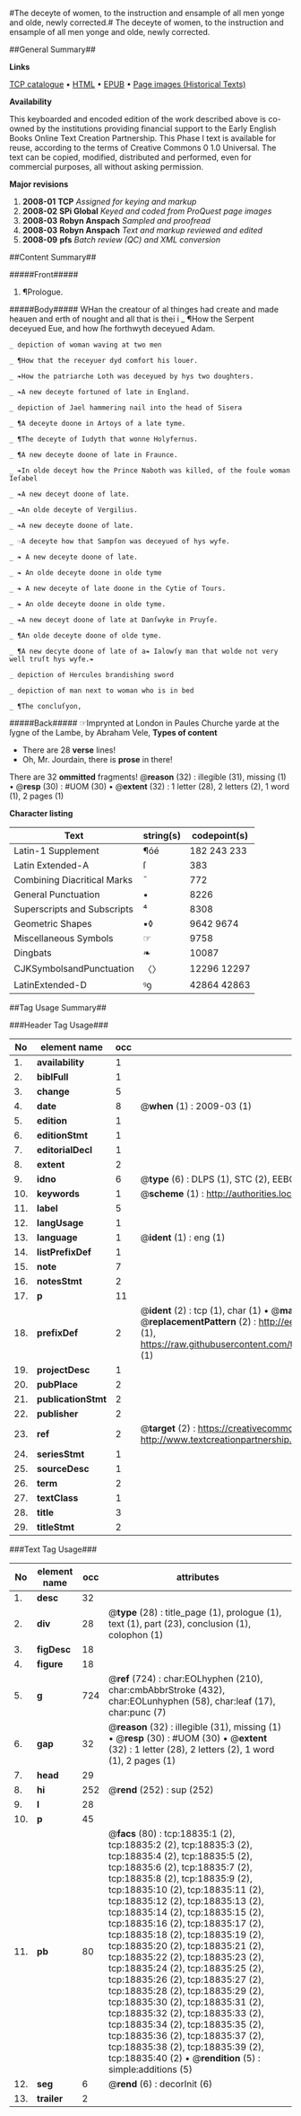 #The deceyte of women, to the instruction and ensample of all men yonge and olde, newly corrected.#
The deceyte of women, to the instruction and ensample of all men yonge and olde, newly corrected.

##General Summary##

**Links**

[TCP catalogue](http://www.ota.ox.ac.uk/tcp/)  • 
[HTML](http://tei.it.ox.ac.uk/tcp/Texts-HTML/free/A20/A20012.html)  • 
[EPUB](http://tei.it.ox.ac.uk/tcp/Texts-EPUB/free/A20/A20012.epub) • 
[Page images (Historical Texts)](https://data.historicaltexts.jisc.ac.uk/view?pubId=eebo-99853452e&pageId=eebo-99853452e-18835-1)

**Availability**

This keyboarded and encoded edition of the
	       work described above is co-owned by the institutions
	       providing financial support to the Early English Books
	       Online Text Creation Partnership. This Phase I text is
	       available for reuse, according to the terms of Creative
	       Commons 0 1.0 Universal. The text can be copied,
	       modified, distributed and performed, even for
	       commercial purposes, all without asking permission.

**Major revisions**

1. __2008-01__ __TCP__ *Assigned for keying and markup*
1. __2008-02__ __SPi Global__ *Keyed and coded from ProQuest page images*
1. __2008-03__ __Robyn Anspach__ *Sampled and proofread*
1. __2008-03__ __Robyn Anspach__ *Text and markup reviewed and edited*
1. __2008-09__ __pfs__ *Batch review (QC) and XML conversion*

##Content Summary##

#####Front#####

1. ¶Prologue.

#####Body#####
WHan the creatour of al thinges had create and made heauen and erth of nought and all that is thei i
    _ ¶How the Serpent deceyued Eue, and how ſhe forthwyth deceyued Adam.

    _ depiction of woman waving at two men

    _ ¶How that the receyuer dyd comfort his louer.

    _ ❧How the patriarche Loth was deceyued by hys two doughters.

    _ ❧A new deceyte fortuned of late in England.

    _ depiction of Jael hammering nail into the head of Sisera

    _ ¶A deceyte doone in Artoys of a late tyme.

    _ ¶The deceyte of Iudyth that wonne Holyfernus.

    _ ¶A new deceyte doone of late in Fraunce.

    _ ❧In olde deceyt how the Prince Naboth was killed, of the foule woman Ieſabel

    _ ❧A new deceyt doone of late.

    _ ❧An olde deceyte of Vergilius.

    _ ❧A new deceyte doone of late.

    _ ☞A deceyte how that Sampſon was deceyued of hys wyfe.

    _ ❧ A new deceyte doone of late.

    _ ❧ An olde deceyte doone in olde tyme

    _ ❧ A new deceyte of late doone in the Cytie of Tours.

    _ ❧ An olde deceyte doone in olde tyme.

    _ ❧A new deceyt doone of late at Danſwyke in Pruyſe.

    _ ¶An olde deceyte doone of olde tyme.

    _ ¶A new decyte doone of late of a❧ Ialowſy man that wolde not very well truſt hys wyfe.❧

    _ depiction of Hercules brandishing sword

    _ depiction of man next to woman who is in bed

    _ ¶The concluſyon,

#####Back#####
☞Imprynted at London in Paules Churche yarde at the ſygne of the Lambe, by Abraham Vele,
**Types of content**

  * There are 28 **verse** lines!
  * Oh, Mr. Jourdain, there is **prose** in there!

There are 32 **ommitted** fragments! 
 @__reason__ (32) : illegible (31), missing (1)  •  @__resp__ (30) : #UOM (30)  •  @__extent__ (32) : 1 letter (28), 2 letters (2), 1 word (1), 2 pages (1)

**Character listing**


|Text|string(s)|codepoint(s)|
|---|---|---|
|Latin-1 Supplement|¶óé|182 243 233|
|Latin Extended-A|ſ|383|
|Combining             Diacritical Marks|̄|772|
|General Punctuation|•|8226|
|Superscripts             and Subscripts|⁴|8308|
|Geometric Shapes|▪◊|9642 9674|
|Miscellaneous Symbols|☞|9758|
|Dingbats|❧|10087|
|CJKSymbolsandPunctuation|〈〉|12296 12297|
|LatinExtended-D|ꝰꝯ|42864 42863|

##Tag Usage Summary##

###Header Tag Usage###

|No|element name|occ|attributes|
|---|---|---|---|
|1.|__availability__|1||
|2.|__biblFull__|1||
|3.|__change__|5||
|4.|__date__|8| @__when__ (1) : 2009-03 (1)|
|5.|__edition__|1||
|6.|__editionStmt__|1||
|7.|__editorialDecl__|1||
|8.|__extent__|2||
|9.|__idno__|6| @__type__ (6) : DLPS (1), STC (2), EEBO-CITATION (1), PROQUEST (1), VID (1)|
|10.|__keywords__|1| @__scheme__ (1) : http://authorities.loc.gov/ (1)|
|11.|__label__|5||
|12.|__langUsage__|1||
|13.|__language__|1| @__ident__ (1) : eng (1)|
|14.|__listPrefixDef__|1||
|15.|__note__|7||
|16.|__notesStmt__|2||
|17.|__p__|11||
|18.|__prefixDef__|2| @__ident__ (2) : tcp (1), char (1)  •  @__matchPattern__ (2) : ([0-9\-]+):([0-9IVX]+) (1), (.+) (1)  •  @__replacementPattern__ (2) : http://eebo.chadwyck.com/downloadtiff?vid=$1&page=$2 (1), https://raw.githubusercontent.com/textcreationpartnership/Texts/master/tcpchars.xml#$1 (1)|
|19.|__projectDesc__|1||
|20.|__pubPlace__|2||
|21.|__publicationStmt__|2||
|22.|__publisher__|2||
|23.|__ref__|2| @__target__ (2) : https://creativecommons.org/publicdomain/zero/1.0/ (1), http://www.textcreationpartnership.org/docs/. (1)|
|24.|__seriesStmt__|1||
|25.|__sourceDesc__|1||
|26.|__term__|2||
|27.|__textClass__|1||
|28.|__title__|3||
|29.|__titleStmt__|2||


###Text Tag Usage###

|No|element name|occ|attributes|
|---|---|---|---|
|1.|__desc__|32||
|2.|__div__|28| @__type__ (28) : title_page (1), prologue (1), text (1), part (23), conclusion (1), colophon (1)|
|3.|__figDesc__|18||
|4.|__figure__|18||
|5.|__g__|724| @__ref__ (724) : char:EOLhyphen (210), char:cmbAbbrStroke (432), char:EOLunhyphen (58), char:leaf (17), char:punc (7)|
|6.|__gap__|32| @__reason__ (32) : illegible (31), missing (1)  •  @__resp__ (30) : #UOM (30)  •  @__extent__ (32) : 1 letter (28), 2 letters (2), 1 word (1), 2 pages (1)|
|7.|__head__|29||
|8.|__hi__|252| @__rend__ (252) : sup (252)|
|9.|__l__|28||
|10.|__p__|45||
|11.|__pb__|80| @__facs__ (80) : tcp:18835:1 (2), tcp:18835:2 (2), tcp:18835:3 (2), tcp:18835:4 (2), tcp:18835:5 (2), tcp:18835:6 (2), tcp:18835:7 (2), tcp:18835:8 (2), tcp:18835:9 (2), tcp:18835:10 (2), tcp:18835:11 (2), tcp:18835:12 (2), tcp:18835:13 (2), tcp:18835:14 (2), tcp:18835:15 (2), tcp:18835:16 (2), tcp:18835:17 (2), tcp:18835:18 (2), tcp:18835:19 (2), tcp:18835:20 (2), tcp:18835:21 (2), tcp:18835:22 (2), tcp:18835:23 (2), tcp:18835:24 (2), tcp:18835:25 (2), tcp:18835:26 (2), tcp:18835:27 (2), tcp:18835:28 (2), tcp:18835:29 (2), tcp:18835:30 (2), tcp:18835:31 (2), tcp:18835:32 (2), tcp:18835:33 (2), tcp:18835:34 (2), tcp:18835:35 (2), tcp:18835:36 (2), tcp:18835:37 (2), tcp:18835:38 (2), tcp:18835:39 (2), tcp:18835:40 (2)  •  @__rendition__ (5) : simple:additions (5)|
|12.|__seg__|6| @__rend__ (6) : decorInit (6)|
|13.|__trailer__|2||
